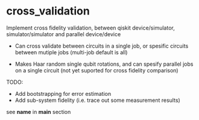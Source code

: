 # cross_validation
Implement cross fidelity validation, between qiskit device/simulator, simulator/simulator and parallel device/device

+ Can cross validate between circuits in a single job, or spesific circuits
  between mutiple jobs (multi-job default is all)

+ Makes Haar random single qubit rotations, and can spesify parallel jobs on a
  single circuit (not yet suported for cross fidelity comparison)

TODO: 
* Add bootstrapping for error estimation
* Add sub-system fidelity (i.e. trace out some measurement results)

see __name__ in __main__ section
